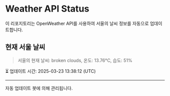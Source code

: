 
# Weather API Status

이 리포지토리는 OpenWeather API를 사용하여 서울의 날씨 정보를 자동으로 업데이트합니다.

## 현재 서울 날씨
> 서울의 현재 날씨: broken clouds, 온도: 13.76°C, 습도: 51%

⏳ 업데이트 시간: 2025-03-23 13:38:12 (UTC)

---
자동 업데이트 봇에 의해 관리됩니다.
